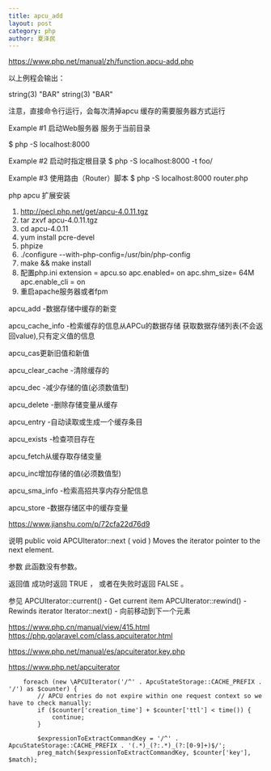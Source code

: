 ```yaml
---
title: apcu_add
layout: post
category: php
author: 夏泽民
---
```

https://www.php.net/manual/zh/function.apcu-add.php

<?php
$bar = 'BAR';
apcu_add('foo', $bar);
var_dump(apcu_fetch('foo'));
echo "\n";
$bar = 'NEVER GETS SET';
apcu_add('foo', $bar);
var_dump(apcu_fetch('foo'));
echo "\n";
?>
以上例程会输出：

string(3) "BAR"
string(3) "BAR"

注意，直接命令行运行，会每次清掉apcu 缓存的需要服务器方式运行
<!-- more -->
Example #1 启动Web服务器  服务于当前目录

$ php -S localhost:8000

Example #2 启动时指定根目录
$ php -S localhost:8000 -t foo/

Example #3 使用路由（Router）脚本
$ php -S localhost:8000 router.php


php apcu 扩展安装

1. http://pecl.php.net/get/apcu-4.0.11.tgz
2. tar zxvf apcu-4.0.11.tgz
3. cd apcu-4.0.11
4. yum install pcre-devel
5. phpize 
6. ./configure --with-php-config=/usr/bin/php-config
7. make && make install
8. 配置php.ini
extension = apcu.so
apc.enabled= on
apc.shm_size= 64M
apc.enable_cli = on
9. 重启apache服务器或者fpm


apcu_add -数据存储中缓存的新变

apcu_cache_info -检索缓存的信息从APCu的数据存储  获取数据存储列表(不会返回value),只有定义值的信息

apcu_cas更新旧值和新值

apcu_clear_cache -清除缓存的

apcu_dec -减少存储的值(必须数值型)

apcu_delete -删除存储变量从缓存

apcu_entry -自动读取或生成一个缓存条目

apcu_exists -检查项目存在

apcu_fetch从缓存取存储变量

apcu_inc增加存储的值(必须数值型)

apcu_sma_info -检索高招共享内存分配信息

apcu_store -数据存储区中的缓存变量

https://www.jianshu.com/p/72cfa22d76d9

说明
public void APCUIterator::next ( void )
Moves the iterator pointer to the next element.

参数
此函数没有参数。

返回值
成功时返回 TRUE ， 或者在失败时返回 FALSE 。

参见
APCUIterator::current() - Get current item
APCUIterator::rewind() - Rewinds iterator
Iterator::next() - 向前移动到下一个元素

https://www.php.cn/manual/view/415.html
https://php.golaravel.com/class.apcuiterator.html

https://www.php.net/manual/es/apcuiterator.key.php

https://www.php.net/apcuiterator

        foreach (new \APCUIterator('/^' . ApcuStateStorage::CACHE_PREFIX . '/') as $counter) {
            // APCU entries do not expire within one request context so we have to check manually:
            if ($counter['creation_time'] + $counter['ttl'] < time()) {
                continue;
            }

            $expressionToExtractCommandKey = '/^' . ApcuStateStorage::CACHE_PREFIX . '(.*)_(?:.*)_(?:[0-9]+)$/';
            preg_match($expressionToExtractCommandKey, $counter['key'], $match);
         
